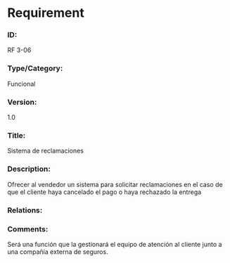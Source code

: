 # Requirement

### ID:

RF 3-06

### Type/Category:

Funcional

### Version:

1.0

### Title:

Sistema de reclamaciones

### Description:

Ofrecer al vendedor un sistema para solicitar reclamaciones en el caso de que el cliente haya cancelado el pago o haya rechazado la entrega

### Relations:

### Comments:

Será una función que la gestionará el equipo de atención al cliente junto a una compañía externa de seguros.
